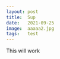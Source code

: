 ```yaml
---
layout: post
title:  Sup
date:   2021-09-25
image:  aaaaa2.jpg
tags:   test 
---
```


This will work